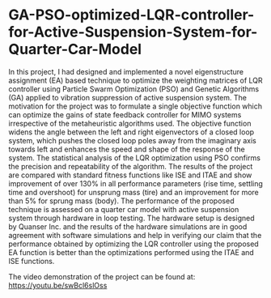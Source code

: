 # GA-PSO-optimized-LQR-controller-for-Active-Suspension-System-for-Quarter-Car-Model
In this project, I had designed and implemented a novel eigenstructure assignment
(EA) based technique to optimize the weighting matrices of LQR controller using Particle Swarm Optimization (PSO) and Genetic Algorithms (GA) applied to
vibration suppression of active suspension system. 
The motivation for the project was to formulate a single objective function which can optimize the gains of state feedback controller for MIMO systems irrespective of the metaheuristic algorithms used. The objective function widens the angle between the left and right eigenvectors of a closed loop system, which pushes the closed loop poles away from the imaginary axis towards left and enhances the speed and shape of the response of the system. The statistical analysis of the LQR optimization using PSO confirms the precision and repeatability of the algorithm.
The results of the project are compared with standard fitness functions like ISE and ITAE and show improvement of over 130% in all performance parameters (rise time, settling time and overshoot) for unsprung mass (tire) and an improvement for more than 5% for sprung mass (body). 
The performance of the proposed technique is assessed on a quarter car model with active suspension system through hardware in loop testing. The hardware setup is designed by Quanser Inc. and the results of the hardware simulations are in good agreement with software simulations and help in verifying our claim that the performance obtained by optimizing the LQR controller using the proposed EA function is better than the optimizations performed using the ITAE and ISE functions. 

The video demonstration of the project can be found at: https://youtu.be/swBcl6slOss
